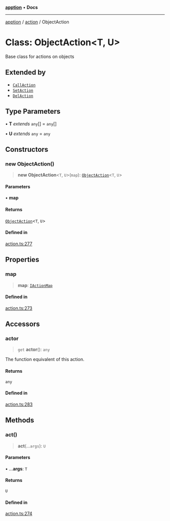 [**apption**](../../README.md) • **Docs**

***

[apption](../../modules.md) / [action](../README.md) / ObjectAction

# Class: ObjectAction\<T, U\>

Base class for actions on objects

## Extended by

- [`CallAction`](CallAction.md)
- [`SetAction`](SetAction.md)
- [`DelAction`](DelAction.md)

## Type Parameters

• **T** *extends* `any`[] = `any`[]

• **U** *extends* `any` = `any`

## Constructors

### new ObjectAction()

> **new ObjectAction**\<`T`, `U`\>(`map`): [`ObjectAction`](ObjectAction.md)\<`T`, `U`\>

#### Parameters

• **map**

#### Returns

[`ObjectAction`](ObjectAction.md)\<`T`, `U`\>

#### Defined in

[action.ts:277](https://github.com/mksunny1/apption/blob/ae95a8119448c604f1b19ab341a5639f3c56f4f4/src/action.ts#L277)

## Properties

### map

> **map**: [`IActionMap`](../type-aliases/IActionMap.md)

#### Defined in

[action.ts:273](https://github.com/mksunny1/apption/blob/ae95a8119448c604f1b19ab341a5639f3c56f4f4/src/action.ts#L273)

## Accessors

### actor

> `get` **actor**(): `any`

The function equivalent of this action.

#### Returns

`any`

#### Defined in

[action.ts:283](https://github.com/mksunny1/apption/blob/ae95a8119448c604f1b19ab341a5639f3c56f4f4/src/action.ts#L283)

## Methods

### act()

> **act**(...`args`): `U`

#### Parameters

• ...**args**: `T`

#### Returns

`U`

#### Defined in

[action.ts:274](https://github.com/mksunny1/apption/blob/ae95a8119448c604f1b19ab341a5639f3c56f4f4/src/action.ts#L274)
